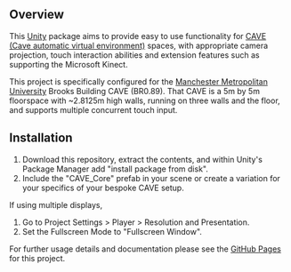 ## Overview
This [Unity](https://unity.com/) package aims to provide easy to use functionality for [CAVE (Cave automatic virtual environment)](https://en.wikipedia.org/wiki/Cave_automatic_virtual_environment) spaces, with appropriate camera projection, touch interaction abilities and extension features such as supporting the Microsoft Kinect.

This project is specifically configured for the [Manchester Metropolitan University](https://www.mmu.ac.uk/) Brooks Building CAVE (BR0.89). That CAVE is a 5m by 5m floorspace with ~2.8125m high walls, running on three walls and the floor, and supports multiple concurrent touch input.

## Installation

1. Download this repository, extract the contents, and within Unity's Package Manager add "install package from disk".
2. Include the "CAVE_Core" prefab in your scene or create a variation for your specifics of your bespoke CAVE setup.
   
If using multiple displays,
1. Go to Project Settings > Player > Resolution and Presentation.
2. Set the Fullscreen Mode to "Fullscreen Window".

For further usage details and documentation please see the [GitHub Pages](https://brooksresourcecentre.github.io/Unity-CAVE-SDK/) for this project.
